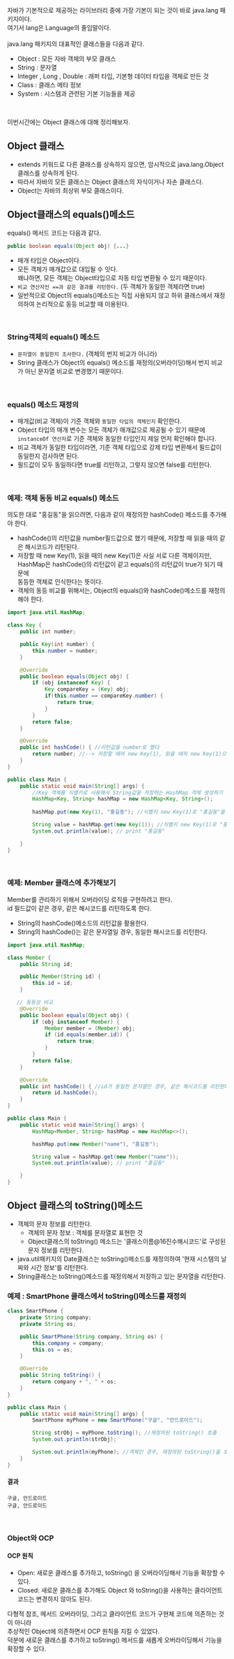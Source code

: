 자바가 기본적으로 제공하는 라이브러리 중에 가장 기본이 되는 것이 바로 java.lang 패키지이다. <br>
여기서 lang은 Language의 줄임말이다. <br><br>
java.lang 패키지의 대표적인 클래스들을 다음과 같다. <br>

+ Object : 모든 자바 객체의 부모 클래스
+ String : 문자열
+ Integer , Long , Double : 래퍼 타입, 기본형 데이터 타입을 객체로 만든 것
+ Class : 클래스 메타 정보
+ System : 시스템과 관련된 기본 기능들을 제공

<br>

이번시간에는 Object 클래스에 대해 정리해보자. <br>

## Object 클래스
+ extends 키워드로 다른 클래스를 상속하지 않으면, 암시적으로 java.lang.Object 클래스를 상속하게 된다.
+ 따라서 자바의 모든 클래스는 Object 클래스의 자식이거나 자손 클래스다.
+ Object는 자바의 최상위 부모 클래스이다.

## Object클래스의 equals()메소드
equals() 메서드 코드는 다음과 같다. 
```java 
public boolean equals(Object obj) {...}
```

+ 매개 타입은 Object이다.
+ 모든 객체가 매개값으로 대입될 수 잇다.  <br>  왜냐하면, 모든 객체는 Object타입으로 자동 타입 변환될 수 있기 때문이다. <br>
+ `비교 연산자인 ==과 같은 결과를 리턴한다.` (두 객체가 동일한 객체라면 true)
+ 일반적으로 Object의 equals()메소드는 직접 사용되지 않고 하위 클래스에서 재정의하여 논리적으로 동등 비교할 때 이용된다.

<br>

### String객체의 equals() 메소드
+ `문자열이 동일한지 조사한다.` (객체의 번지 비교가 아니라)
+ String 클래스가 Object의 equals() 메소드를 재정의(오버라이딩)해서 번지 비교가 아닌 문자열 비교로 변경했기 때문이다.

 <br>
 
### equals() 메소드 재정의
+ 매개값(비교 객체)이 기준 객체와 `동일한 타입의 객체인지` 확인한다.
+ Object 타입의 매개 변수는 모든 객체가 매개값으로 제공될 수 있기 때문에 <br> `instanceOf 연산자`로 기준 객체와 동일한 타입인지 제일 먼저 확인해야 합니다.
+ 비교 객체가 동일한 타입이라면, 기준 객체 타입으로 강제 타입 변환해서 필드값이 동일한지 검사하면 된다. <br> 
+ 필드값이 모두 동일하다면 true를 리턴하고, 그렇지 않으면 false를 리턴한다.

<br>

### 예제: 객체 동등 비교 equals() 메소드
의도한 대로 "홍길동"을 읽으려면, 다음과 같이 재정의한 hashCode() 메소드를 추가해야 한다. <br>
+ hashCode()의 리턴값을 number필드값으로 했기 때문에, 저장할 때 읽을 때의 같은 해시코드가 리턴된다.
+ 저장할 때 new Key(1), 읽을 때의 new Key(1)은 사실 서로 다른 객체이지만, <br> HashMap은 hashCode()의 리턴값이 같고 equals()의 리턴값이 true가 되기 때문에 <br> 동등한 객체로 인식한다는 뜻이다.
+ 객체의 동등 비교를 위해서는, Object의 equals()와 hashCode()메소드를 재정의해야 한다.
```java
import java.util.HashMap;

class Key {
    public int number;

    public Key(int number) {
        this.number = number;
    }

    @Override
    public boolean equals(Object obj) {
        if (obj instanceof Key) {
            Key compareKey = (Key) obj;
            if(this.number == compareKey.number) {
                return true;
            }
        }
        return false;
    }

    @Override
    public int hashCode() { //리턴값을 number로 했다 
        return number; //--> 저장할 때의 new Key(1), 읽을 때의 new Key(1)으로, --> 같은 해시코드가 리턴된다.
    }
}

public class Main {
    public static void main(String[] args) {
        //Key 객체를 식별키로 사용해서 String값을 저장하는 HashMap 객체 생성하기
        HashMap<Key, String> hashMap = new HashMap<Key, String>();
        
        hashMap.put(new Key(1), "홍길동"); //식별키 new Key(1)로 "홍길동"을 저장한다.

        String value = hashMap.get(new Key(1)); //식별키 new Key(1)로 "홍길동"을 읽어온다.
        System.out.println(value); // print "홍길동"

    }
}
```

<br>

### 예제: Member 클래스에 추가해보기
Member를 관리하기 위해서 오버라이딩 로직을 구현하려고 한다. <br>
id 필드값이 같은 경우, 같은 해시코드를 리턴하도록 한다.
+ String의 hashCode()메소드의 리턴값을 활용한다.
+ String의 hashCode()는 같은 문자열일 경우, 동일한 해시코드를 리턴한다.

```java
import java.util.HashMap;

class Member {
    public String id;

    public Member(String id) {
        this.id = id;
    }

   // 동등성 비교
    @Override
    public boolean equals(Object obj) {
        if (obj instanceof Member) {
            Member member = (Member) obj;
            if (id.equals(member.id)) {
                return true;
            }
        }
        return false;
    }

    @Override
    public int hashCode() { //id가 동일한 문자열인 경우, 같은 해시코드를 리턴한다.
        return id.hashCode();
    }
}

public class Main {
    public static void main(String[] args) {
        HashMap<Member, String> hashMap = new HashMap<>();

        hashMap.put(new Member("name"), "홍길동");

        String value = hashMap.get(new Member("name"));
        System.out.println(value); // print "홍길동"

    }
}
```



## Object 클래스의 toString()메소드
+ 객체의 문자 정보를 리턴한다.
    + 객체의 문자 정보 :  객체를 문자열로 표현한 것
    + Object클래스의 toString() 메소드는 '클래스이름@16진수해시코드'로 구성된 문자 정보를 리턴한다.
+ java.util패키지의 Date클래스는 toString()메소드를 재정의하여 '현재 시스템의 날짜와 시간 정보'를 리턴한다. 
+ String클래스는 toString()메소드를 재정의해서 저장하고 있는 문자열을 리턴한다.

### 예제 : SmartPhone 클래스에서 toString()메소드를 재정의
```java
class SmartPhone {
    private String company;
    private String os;

    public SmartPhone(String company, String os) {
        this.company = company;
        this.os = os;
    }

    @Override
    public String toString() {
        return company + ", " + os;
    }
}

public class Main {
    public static void main(String[] args) {
        SmartPhone myPhone = new SmartPhone("구글", "안드로이드");

        String strObj = myPhone.toString(); //재정의된 toString() 호출
        System.out.println(strObj);

        System.out.println(myPhone); //객체인 경우, 재정의된 toString()을 호출하고 리턴값을 받아 출력한다.
    }
}
```

#### 결과
```
구글, 안드로이드
구글, 안드로이드
```

<br>

### Object와 OCP
#### OCP 원칙
+ Open: 새로운 클래스를 추가하고, toString() 을 오버라이딩해서 기능을 확장할 수 있다.
+ Closed: 새로운 클래스를 추가해도 Object 와 toString()을 사용하는 클라이언트 코드는 변경하지 않아도 된다.

다형적 참조, 메서드 오버라이딩, 그리고 클라이언트 코드가 구현체 코드에 의존하는 것이 아니라 <br>
추상적인 Object에 의존하면서 OCP 원칙을 지킬 수 있었다. <br>
덕분에 새로운 클래스를 추가하고 toString() 메서드를 새롭게 오버라이딩해서 기능을 확장할 수 있다.


